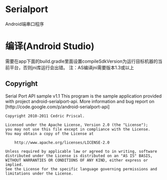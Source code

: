 # Serialport
Android端串口程序
# 编译(Android Studio)
需要在app下面的build.gradle里面设置compileSdkVersion为运行目标机器的当前平台，否则jni库运行会出错。
注：AS编译jni需要版本1.3或以上

<h2>Copyright</h2>
    Serial Port API sample v1.1
    This program is the sample application provided with project android-serialport-api.
    More information and bug report on [http://code.google.com/p/android-serialport-api]
        
    Copyright 2010-2011 Cedric Priscal.

    Licensed under the Apache License, Version 2.0 (the "License");
    you may not use this file except in compliance with the License.
    You may obtain a copy of the License at

        http://www.apache.org/licenses/LICENSE-2.0

    Unless required by applicable law or agreed to in writing, software
    distributed under the License is distributed on an "AS IS" BASIS,
    WITHOUT WARRANTIES OR CONDITIONS OF ANY KIND, either express or implied.
    See the License for the specific language governing permissions and
    limitations under the License.
